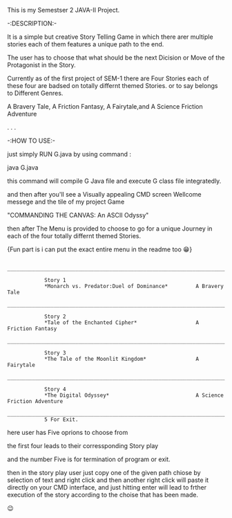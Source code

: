 This is my Semestser 2 JAVA-II Project.

  -:DESCRIPTION:-
  
It is a simple but creative Story Telling Game in which there arer multiple stories each of them features a unique path to the end.

The user has to choose that what should be the next Dicision or Move of the Protagonist in the Story.

Currently as of the first project of SEM-1 there are Four Stories each of these four are badsed on totally differnt themed Stories.
or to say belongs to Different Genres.

A Bravery Tale, A Friction Fantasy, A Fairytale,and A Science Friction Adventure

.
.
.


  -:HOW TO USE:-
  
just simply RUN G.java
by using command :

java G.java

this command will compile G Java file and execute G class file integratedly.

and then after you'll see a Visually appealing CMD screen Wellcome messege and the tile of my project Game 

"COMMANDING THE CANVAS: An ASCII Odyssy"

then after The Menu is provided to choose to go for a unique Journey in each of the four totally differnt themed Stories.


{Fun part is i can put the exact entire menu in the readme too 😁}

				_____________________________________________________________________________
				
				Story 1
				*Monarch vs. Predator:Duel of Dominance*         A Bravery Tale
				_____________________________________________________________________________
				
				Story 2
				*Tale of the Enchanted Cipher*                   A Friction Fantasy
				_____________________________________________________________________________
				
				Story 3
				*The Tale of the Moonlit Kingdom*                A Fairytale
				_____________________________________________________________________________
				
				Story 4
				*The Digital Odyssey*                            A Science Friction Adventure
				_____________________________________________________________________________
				5 For Exit.
		



here user has Five oprions to choose from

the first four leads to their corressponding Story play

and the number Five is for termination of program or exit.


then in the story play user just copy one of the given path chiose by selection of text and right click and then another right click will paste it directly on your CMD interface, 
and just hitting enter will lead to frther execution of the story according to the choise that has been made.

😉
